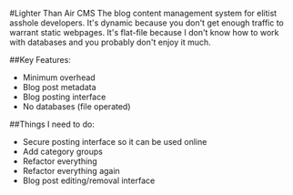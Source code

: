 #Lighter Than Air CMS
The blog content management system for elitist asshole developers.
It's dynamic because you don't get enough traffic to warrant static webpages.
It's flat-file because I don't know how to work with databases and you probably don't enjoy it much.

##Key Features:
 * Minimum overhead
 * Blog post metadata
 * Blog posting interface
 * No databases (file operated)

##Things I need to do:
 * Secure posting interface so it can be used online
 * Add category groups
 * Refactor everything
 * Refactor everything again
 * Blog post editing/removal interface